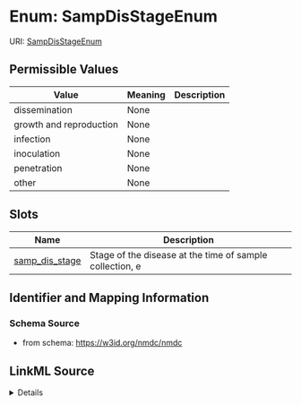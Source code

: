 # Enum: SampDisStageEnum



URI: [SampDisStageEnum](SampDisStageEnum.md)

## Permissible Values

| Value | Meaning | Description |
| --- | --- | --- |
| dissemination | None |  |
| growth and reproduction | None |  |
| infection | None |  |
| inoculation | None |  |
| penetration | None |  |
| other | None |  |




## Slots

| Name | Description |
| ---  | --- |
| [samp_dis_stage](samp_dis_stage.md) | Stage of the disease at the time of sample collection, e |






## Identifier and Mapping Information







### Schema Source


* from schema: https://w3id.org/nmdc/nmdc




## LinkML Source

<details>
```yaml
name: samp_dis_stage_enum
from_schema: https://w3id.org/nmdc/nmdc
rank: 1000
permissible_values:
  dissemination:
    text: dissemination
  growth and reproduction:
    text: growth and reproduction
  infection:
    text: infection
  inoculation:
    text: inoculation
  penetration:
    text: penetration
  other:
    text: other

```
</details>
